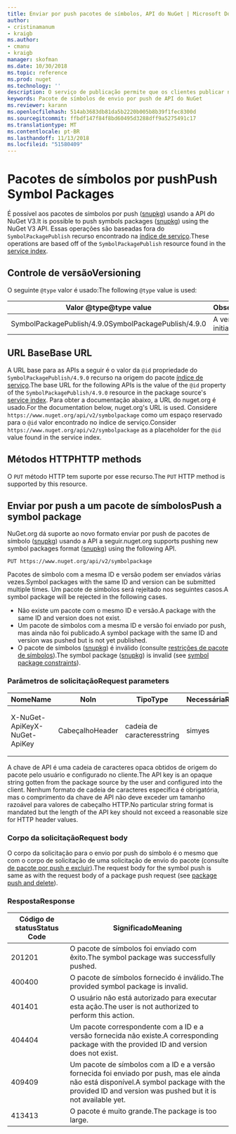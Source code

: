 ```yaml
---
title: Enviar por push pacotes de símbolos, API do NuGet | Microsoft Docs
author:
- cristinamanum
- kraigb
ms.author:
- cmanu
- kraigb
manager: skofman
ms.date: 10/30/2018
ms.topic: reference
ms.prod: nuget
ms.technology: ''
description: O serviço de publicação permite que os clientes publicar novos pacotes de símbolo.
keywords: Pacote de símbolos de envio por push de API do NuGet
ms.reviewer: karann
ms.openlocfilehash: 514ab3683db81da5b2220b005b8b39f1fec8300d
ms.sourcegitcommit: ffbdf147f84f8bd60495d3288dff9a5275491c17
ms.translationtype: MT
ms.contentlocale: pt-BR
ms.lasthandoff: 11/13/2018
ms.locfileid: "51580409"
---
```

# <a name="push-symbol-packages"></a><span data-ttu-id="e30ab-104">Pacotes de símbolos por push</span><span class="sxs-lookup"><span data-stu-id="e30ab-104">Push Symbol Packages</span></span>

<span data-ttu-id="e30ab-105">É possível aos pacotes de símbolos por push ([snupkg](../create-packages/Symbol-Packages-snupkg.md)) usando a API do NuGet V3.</span><span class="sxs-lookup"><span data-stu-id="e30ab-105">It is possible to push symbols packages ([snupkg](../create-packages/Symbol-Packages-snupkg.md)) using the NuGet V3 API.</span></span>
<span data-ttu-id="e30ab-106">Essas operações são baseadas fora do `SymbolPackagePublish` recurso encontrado na [índice de serviço](service-index.md).</span><span class="sxs-lookup"><span data-stu-id="e30ab-106">These operations are based off of the `SymbolPackagePublish` resource found in the [service index](service-index.md).</span></span>

## <a name="versioning"></a><span data-ttu-id="e30ab-107">Controle de versão</span><span class="sxs-lookup"><span data-stu-id="e30ab-107">Versioning</span></span>

<span data-ttu-id="e30ab-108">O seguinte `@type` valor é usado:</span><span class="sxs-lookup"><span data-stu-id="e30ab-108">The following `@type` value is used:</span></span>

<span data-ttu-id="e30ab-109">Valor @type</span><span class="sxs-lookup"><span data-stu-id="e30ab-109">@type value</span></span>                 | <span data-ttu-id="e30ab-110">Observações</span><span class="sxs-lookup"><span data-stu-id="e30ab-110">Notes</span></span>
--------------------        | -----
<span data-ttu-id="e30ab-111">SymbolPackagePublish/4.9.0</span><span class="sxs-lookup"><span data-stu-id="e30ab-111">SymbolPackagePublish/4.9.0</span></span>  | <span data-ttu-id="e30ab-112">A versão inicial</span><span class="sxs-lookup"><span data-stu-id="e30ab-112">The initial release</span></span>

## <a name="base-url"></a><span data-ttu-id="e30ab-113">URL Base</span><span class="sxs-lookup"><span data-stu-id="e30ab-113">Base URL</span></span>

<span data-ttu-id="e30ab-114">A URL base para as APIs a seguir é o valor da `@id` propriedade do `SymbolPackagePublish/4.9.0` recurso na origem do pacote [índice de serviço](service-index.md).</span><span class="sxs-lookup"><span data-stu-id="e30ab-114">The base URL for the following APIs is the value of the `@id` property of the `SymbolPackagePublish/4.9.0` resource in the package source's [service index](service-index.md).</span></span> <span data-ttu-id="e30ab-115">Para obter a documentação abaixo, a URL do nuget.org é usado.</span><span class="sxs-lookup"><span data-stu-id="e30ab-115">For the documentation below, nuget.org's URL is used.</span></span> <span data-ttu-id="e30ab-116">Considere `https://www.nuget.org/api/v2/symbolpackage` como um espaço reservado para o `@id` valor encontrado no índice de serviço.</span><span class="sxs-lookup"><span data-stu-id="e30ab-116">Consider `https://www.nuget.org/api/v2/symbolpackage` as a placeholder for the `@id` value found in the service index.</span></span>

## <a name="http-methods"></a><span data-ttu-id="e30ab-117">Métodos HTTP</span><span class="sxs-lookup"><span data-stu-id="e30ab-117">HTTP methods</span></span>

<span data-ttu-id="e30ab-118">O `PUT` método HTTP tem suporte por esse recurso.</span><span class="sxs-lookup"><span data-stu-id="e30ab-118">The `PUT` HTTP method is supported by this resource.</span></span> 

## <a name="push-a-symbol-package"></a><span data-ttu-id="e30ab-119">Enviar por push a um pacote de símbolos</span><span class="sxs-lookup"><span data-stu-id="e30ab-119">Push a symbol package</span></span>

<span data-ttu-id="e30ab-120">NuGet.org dá suporte ao novo formato enviar por push de pacotes de símbolo ([snupkg](../create-packages/Symbol-Packages-snupkg.md)) usando a API a seguir.</span><span class="sxs-lookup"><span data-stu-id="e30ab-120">nuget.org supports pushing new symbol packages format ([snupkg](../create-packages/Symbol-Packages-snupkg.md)) using the following API.</span></span> 

    PUT https://www.nuget.org/api/v2/symbolpackage

<span data-ttu-id="e30ab-121">Pacotes de símbolo com a mesma ID e versão podem ser enviados várias vezes.</span><span class="sxs-lookup"><span data-stu-id="e30ab-121">Symbol packages with the same ID and version can be submitted multiple times.</span></span> <span data-ttu-id="e30ab-122">Um pacote de símbolos será rejeitado nos seguintes casos.</span><span class="sxs-lookup"><span data-stu-id="e30ab-122">A symbol package will be rejected in the following cases.</span></span>
- <span data-ttu-id="e30ab-123">Não existe um pacote com o mesmo ID e versão.</span><span class="sxs-lookup"><span data-stu-id="e30ab-123">A package with the same ID and version does not exist.</span></span>
- <span data-ttu-id="e30ab-124">Um pacote de símbolos com a mesma ID e versão foi enviado por push, mas ainda não foi publicado.</span><span class="sxs-lookup"><span data-stu-id="e30ab-124">A symbol package with the same ID and version was pushed but is not yet published.</span></span>
- <span data-ttu-id="e30ab-125">O pacote de símbolos ([snupkg](../create-packages/Symbol-Packages-snupkg.md)) é inválido (consulte [restrições de pacote de símbolos](../create-packages/Symbol-Packages-snupkg.md)).</span><span class="sxs-lookup"><span data-stu-id="e30ab-125">The symbol package ([snupkg](../create-packages/Symbol-Packages-snupkg.md)) is invalid (see [symbol package constraints](../create-packages/Symbol-Packages-snupkg.md)).</span></span>

### <a name="request-parameters"></a><span data-ttu-id="e30ab-126">Parâmetros de solicitação</span><span class="sxs-lookup"><span data-stu-id="e30ab-126">Request parameters</span></span>

<span data-ttu-id="e30ab-127">Nome</span><span class="sxs-lookup"><span data-stu-id="e30ab-127">Name</span></span>           | <span data-ttu-id="e30ab-128">No</span><span class="sxs-lookup"><span data-stu-id="e30ab-128">In</span></span>     | <span data-ttu-id="e30ab-129">Tipo</span><span class="sxs-lookup"><span data-stu-id="e30ab-129">Type</span></span>   | <span data-ttu-id="e30ab-130">Necessária</span><span class="sxs-lookup"><span data-stu-id="e30ab-130">Required</span></span> | <span data-ttu-id="e30ab-131">Observações</span><span class="sxs-lookup"><span data-stu-id="e30ab-131">Notes</span></span>
-------------- | ------ | ------ | -------- | -----
<span data-ttu-id="e30ab-132">X-NuGet-ApiKey</span><span class="sxs-lookup"><span data-stu-id="e30ab-132">X-NuGet-ApiKey</span></span> | <span data-ttu-id="e30ab-133">Cabeçalho</span><span class="sxs-lookup"><span data-stu-id="e30ab-133">Header</span></span> | <span data-ttu-id="e30ab-134">cadeia de caracteres</span><span class="sxs-lookup"><span data-stu-id="e30ab-134">string</span></span> | <span data-ttu-id="e30ab-135">sim</span><span class="sxs-lookup"><span data-stu-id="e30ab-135">yes</span></span>      | <span data-ttu-id="e30ab-136">Por exemplo, `X-NuGet-ApiKey: {USER_API_KEY}`</span><span class="sxs-lookup"><span data-stu-id="e30ab-136">For example, `X-NuGet-ApiKey: {USER_API_KEY}`</span></span>

<span data-ttu-id="e30ab-137">A chave de API é uma cadeia de caracteres opaca obtidos de origem do pacote pelo usuário e configurado no cliente.</span><span class="sxs-lookup"><span data-stu-id="e30ab-137">The API key is an opaque string gotten from the package source by the user and configured into the client.</span></span> <span data-ttu-id="e30ab-138">Nenhum formato de cadeia de caracteres específica é obrigatória, mas o comprimento da chave de API não deve exceder um tamanho razoável para valores de cabeçalho HTTP.</span><span class="sxs-lookup"><span data-stu-id="e30ab-138">No particular string format is mandated but the length of the API key should not exceed a reasonable size for HTTP header values.</span></span>

### <a name="request-body"></a><span data-ttu-id="e30ab-139">Corpo da solicitação</span><span class="sxs-lookup"><span data-stu-id="e30ab-139">Request body</span></span>

<span data-ttu-id="e30ab-140">O corpo da solicitação para o envio por push do símbolo é o mesmo que com o corpo de solicitação de uma solicitação de envio do pacote (consulte [de pacote por push e excluir](package-publish-resource.md)).</span><span class="sxs-lookup"><span data-stu-id="e30ab-140">The request body for the symbol push is same as with the request body of a package push request (see [package push and delete](package-publish-resource.md)).</span></span> 

### <a name="response"></a><span data-ttu-id="e30ab-141">Resposta</span><span class="sxs-lookup"><span data-stu-id="e30ab-141">Response</span></span>

<span data-ttu-id="e30ab-142">Código de status</span><span class="sxs-lookup"><span data-stu-id="e30ab-142">Status Code</span></span> | <span data-ttu-id="e30ab-143">Significado</span><span class="sxs-lookup"><span data-stu-id="e30ab-143">Meaning</span></span>
----------- | -------
<span data-ttu-id="e30ab-144">201</span><span class="sxs-lookup"><span data-stu-id="e30ab-144">201</span></span>         | <span data-ttu-id="e30ab-145">O pacote de símbolos foi enviado com êxito.</span><span class="sxs-lookup"><span data-stu-id="e30ab-145">The symbol package was successfully pushed.</span></span>
<span data-ttu-id="e30ab-146">400</span><span class="sxs-lookup"><span data-stu-id="e30ab-146">400</span></span>         | <span data-ttu-id="e30ab-147">O pacote de símbolos fornecido é inválido.</span><span class="sxs-lookup"><span data-stu-id="e30ab-147">The provided symbol package is invalid.</span></span>
<span data-ttu-id="e30ab-148">401</span><span class="sxs-lookup"><span data-stu-id="e30ab-148">401</span></span>         | <span data-ttu-id="e30ab-149">O usuário não está autorizado para executar esta ação.</span><span class="sxs-lookup"><span data-stu-id="e30ab-149">The user is not authorized to perform this action.</span></span>
<span data-ttu-id="e30ab-150">404</span><span class="sxs-lookup"><span data-stu-id="e30ab-150">404</span></span>         | <span data-ttu-id="e30ab-151">Um pacote correspondente com a ID e a versão fornecida não existe.</span><span class="sxs-lookup"><span data-stu-id="e30ab-151">A corresponding package with the provided ID and version does not exist.</span></span>
<span data-ttu-id="e30ab-152">409</span><span class="sxs-lookup"><span data-stu-id="e30ab-152">409</span></span>         | <span data-ttu-id="e30ab-153">Um pacote de símbolos com a ID e a versão fornecida foi enviado por push, mas ele ainda não está disponível.</span><span class="sxs-lookup"><span data-stu-id="e30ab-153">A symbol package with the provided ID and version was pushed but it is not available yet.</span></span>
<span data-ttu-id="e30ab-154">413</span><span class="sxs-lookup"><span data-stu-id="e30ab-154">413</span></span>         | <span data-ttu-id="e30ab-155">O pacote é muito grande.</span><span class="sxs-lookup"><span data-stu-id="e30ab-155">The package is too large.</span></span>

